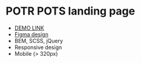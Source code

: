 # POTR POTS landing page

- [DEMO LINK](https://dtsehelnyk.github.io/Potr_Pots/)
- [Figma design](https://www.figma.com/file/B4inXKHcMH3ChrTnXEJKS1/POTR-POTS-(Copy)?node-id=0%3A1)
- BEM, SCSS, jQuery
- Responsive design
- Mobile (> 320px)
